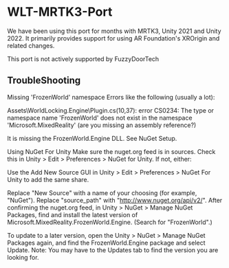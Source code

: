 # WLT-MRTK3-Port

We have been using this port for months with MRTK3, Unity 2021 and Unity 2022. It primarily provides support for using AR Foundation's XROrigin and related changes.

This port is not actively supported by FuzzyDoorTech

## TroubleShooting

Missing 'FrozenWorld' namespace
Errors like the following (usually a lot):

Assets\WorldLocking.Engine\Plugin.cs(10,37): error CS0234: The type or namespace name 'FrozenWorld' does not exist in the namespace 'Microsoft.MixedReality' (are you missing an assembly reference?)

It is missing the FrozenWorld.Engine DLL. See NuGet Setup.

Using NuGet For Unity
Make sure the nuget.org feed is in sources. Check this in Unity > Edit > Preferences > NuGet for Unity. If not, either:

Use the Add New Source GUI in Unity > Edit > Preferences > NuGet For Unity to add the same share.

Replace "New Source" with a name of your choosing (for example, "NuGet").
Replace "source_path" with "http://www.nuget.org/api/v2/".
After confirming the nuget.org feed, in Unity > NuGet > Manage NuGet Packages, find and install the latest version of Microsoft.MixedReality.FrozenWorld.Engine. (Search for "FrozenWorld".)

To update to a later version, open the Unity > NuGet > Manage NuGet Packages again, and find the FrozenWorld.Engine package and select Update. Note: You may have to the Updates tab to find the version you are looking for.
